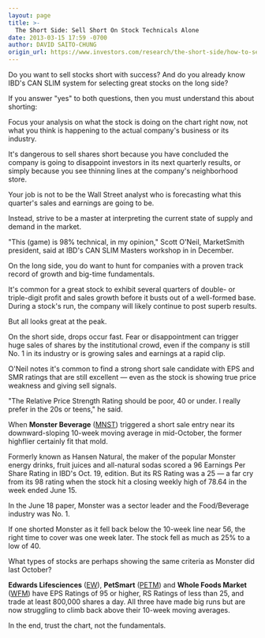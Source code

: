 ```yaml
---
layout: page
title: >-
  The Short Side: Sell Short On Stock Technicals Alone
date: 2013-03-15 17:59 -0700
author: DAVID SAITO-CHUNG
origin_url: https://www.investors.com/research/the-short-side/how-to-sell-short-on-technicals-alone
---
```





Do you want to sell stocks short with success? And do you already know IBD's CAN SLIM system for selecting great stocks on the long side?


If you answer "yes" to both questions, then you must understand this about shorting:


Focus your analysis on what the stock is doing on the chart right now, not what you think is happening to the actual company's business or its industry.


It's dangerous to sell shares short because you have concluded the company is going to disappoint investors in its next quarterly results, or simply because you see thinning lines at the company's neighborhood store.


Your job is not to be the Wall Street analyst who is forecasting what this quarter's sales and earnings are going to be.


Instead, strive to be a master at interpreting the current state of supply and demand in the market.


"This (game) is 98% technical, in my opinion," Scott O'Neil, MarketSmith president, said at IBD's CAN SLIM Masters workshop in in December.


On the long side, you do want to hunt for companies with a proven track record of growth and big-time fundamentals.


It's common for a great stock to exhibit several quarters of double- or triple-digit profit and sales growth before it busts out of a well-formed base. During a stock's run, the company will likely continue to post superb results.


But all looks great at the peak.


On the short side, drops occur fast. Fear or disappointment can trigger huge sales of shares by the institutional crowd, even if the company is still No. 1 in its industry or is growing sales and earnings at a rapid clip.


O'Neil notes it's common to find a strong short sale candidate with EPS and SMR ratings that are still excellent — even as the stock is showing true price weakness and giving sell signals.


"The Relative Price Strength Rating should be poor, 40 or under. I really prefer in the 20s or teens," he said.


When **Monster Beverage** ([MNST](https://research.investors.com/quote.aspx?symbol=MNST)) triggered a short sale entry near its downward-sloping 10-week moving average in mid-October, the former highflier certainly fit that mold.


Formerly known as Hansen Natural, the maker of the popular Monster energy drinks, fruit juices and all-natural sodas scored a 96 Earnings Per Share Rating in IBD's Oct. 19, edition. But its RS Rating was a 25 — a far cry from its 98 rating when the stock hit a closing weekly high of 78.64 in the week ended June 15.


In the June 18 paper, Monster was a sector leader and the Food/Beverage industry was No. 1.


If one shorted Monster as it fell back below the 10-week line near 56, the right time to cover was one week later. The stock fell as much as 25% to a low of 40.


What types of stocks are perhaps showing the same criteria as Monster did last October?


**Edwards Lifesciences** ([EW](https://research.investors.com/quote.aspx?symbol=EW)),  **PetSmart** ([PETM](https://research.investors.com/quote.aspx?symbol=PETM)) and **Whole Foods Market** ([WFM](https://research.investors.com/quote.aspx?symbol=WFM)) have EPS Ratings of 95 or higher, RS Ratings of less than 25, and trade at least 800,000 shares a day. All three have made big runs but are now struggling to climb back above their 10-week moving averages.


In the end, trust the chart, not the fundamentals.




